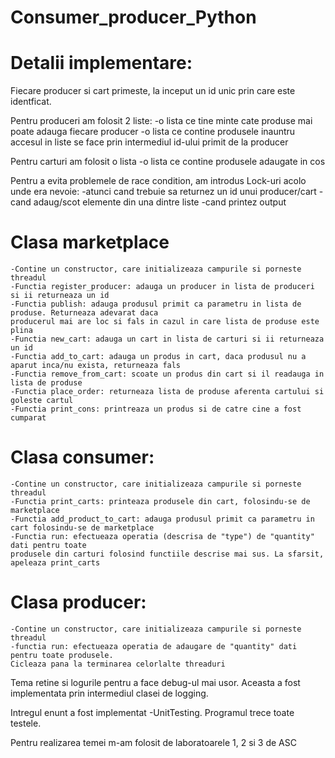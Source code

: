 # Consumer_producer_Python

# Detalii implementare:

Fiecare producer si cart primeste, la inceput un id unic prin care este identficat.

Pentru produceri am folosit 2 liste:
	-o lista ce tine minte cate produse mai poate adauga fiecare producer
	-o lista ce contine produsele inauntru
	accesul in liste se face prin intermediul id-ului primit de la producer

Pentru carturi am folosit o lista
	-o lista ce contine produsele adaugate in cos

Pentru a evita problemele de race condition, am introdus Lock-uri acolo unde era nevoie:
	-atunci cand trebuie sa returnez un id unui producer/cart
	-cand adaug/scot elemente din una dintre liste
	-cand printez output

# Clasa marketplace
	-Contine un constructor, care initializeaza campurile si porneste threadul
	-Functia register_producer: adauga un producer in lista de produceri si ii returneaza un id
	-Functia publish: adauga produsul primit ca parametru in lista de produse. Returneaza adevarat daca
	producerul mai are loc si fals in cazul in care lista de produse este plina
	-Functia new_cart: adauga un cart in lista de carturi si ii returneaza un id
	-Functia add_to_cart: adauga un produs in cart, daca produsul nu a aparut inca/nu exista, returneaza fals
	-Functia remove_from_cart: scoate un produs din cart si il readauga in lista de produse
	-Functia place_order: returneaza lista de produse aferenta cartului si goleste cartul
	-Functia print_cons: printreaza un produs si de catre cine a fost cumparat

# Clasa consumer: 
	-Contine un constructor, care initializeaza campurile si porneste threadul
	-Functia print_carts: printeaza produsele din cart, folosindu-se de marketplace
	-Functia add_product_to_cart: adauga produsul primit ca parametru in cart folosindu-se de marketplace
	-Functia run: efectueaza operatia (descrisa de "type") de "quantity" dati pentru toate 
	produsele din carturi folosind functiile descrise mai sus. La sfarsit, apeleaza print_carts

# Clasa producer:
	-Contine un constructor, care initializeaza campurile si porneste threadul
	-functia run: efectueaza operatia de adaugare de "quantity" dati pentru toate produsele. 
	Cicleaza pana la terminarea celorlalte threaduri

Tema retine si logurile pentru a face debug-ul mai usor. Aceasta a fost implementata prin intermediul clasei
de logging.

Intregul enunt a fost implementat -UnitTesting. Programul trece toate testele.

Pentru realizarea temei m-am folosit de  laboratoarele 1, 2 si 3 de ASC


